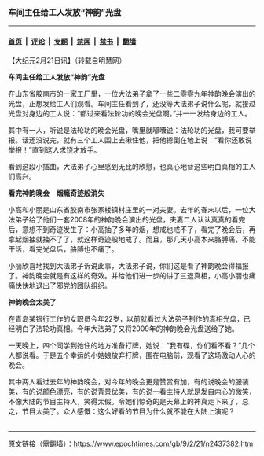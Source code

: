 ### 车间主任给工人发放“神韵”光盘

---

#### [首页](../../../..?n2437382) &nbsp;|&nbsp; [评论](../../../../../epoch-comment?n2437382) &nbsp;|&nbsp; [专题](../../../../../epoch-special?n2437382) &nbsp;|&nbsp; [禁闻](../../../../../epoch-news?n2437382) &nbsp;|&nbsp; [禁书](../../../../../books?n2437382) &nbsp;|&nbsp; [翻墙](https://github.com/gfw-breaker/nogfw/blob/master/README.md?n2437382)


<div class="post_content" id="artbody" itemprop="articleBody">
 <!-- article content begin -->
 <p>
  【大纪元2月21日讯】（转载自明慧网）
 </p>
 <p>
  <b>
   车间主任给工人发放“神韵”光盘
  </b>
 </p>
 <p>
  在山东省胶南市的一家工厂里，一位大法弟子拿了一些二零零九年神韵晚会演出的光盘，正想发给工人们观看。车间主任看到了，还没等大法弟子说什么呢，就接过光盘对身边的工人说：“都过来看法轮功的晚会光盘啊。”并一一发给身边的工人。
 </p>
 <p>
  其中有一人，听说是法轮功的晚会光盘，嘴里就嘟囔说：法轮功的光盘，我可要举报。话还没说完，就有三个工人围上去揪住他，把他摁倒在地上说：“看你还敢说举报！”直到这人求饶才放手。
 </p>
 <p>
  看到这段小插曲，大法弟子心里感到无比的欣慰，也真心地替这些明白真相的工人们高兴。
 </p>
 <p>
  <b>
   看完神韵晚会　烟瘾奇迹般消失
  </b>
 </p>
 <p>
  小高和小丽是山东省胶南市张家楼镇村庄里的一对夫妻。去年的春末以后，一位大法弟子给了他们一套2008年的神韵晚会演出的光盘，夫妻二人认认真真的看完后，意想不到奇迹发生了：小高抽了多年的烟，想戒也戒不了，看完了晚会后，再拿起烟抽就抽不了了，就这样奇迹般地戒了。而且，那几天小高本来胳膊痛，不能干活，看完光盘后，胳膊也不痛了。
 </p>
 <p>
  小丽欣喜地找到大法弟子诉说此事，大法弟子说，你们这是看了神韵晚会得福报了。神韵晚会就是有这样的奇效。并给他们进一步的讲了三退真相，小高小丽也痛痛快快地退出了邪党的团队组织。
 </p>
 <p>
  <b>
   神韵晚会太美了
  </b>
 </p>
 <p>
  在青岛某银行工作的女职员今年22岁，以前就看过大法弟子制作的真相光盘，已经明白了法轮功真相。今年大法弟子又将2009年的神韵晚会光盘送给了她。
 </p>
 <p>
  一天晚上，四个同学到她住的地方准备打牌，她说：“我有碟，你们看不看？”几个人都说看。于是五个幸运的小姑娘放弃打牌，围在电脑前，观看了这场激动人心的晚会。
 </p>
 <p>
  其中两人看过去年的神韵晚会，对今年的晚会更是赞赏有加，有的说晚会的服装美，有的说颜色漂亮，有的说背景优美，有的说一看主持人就是发自内心的微笑，不像大陆的节目主持人，笑得太假。令她们惊奇的是天幕上的神真走下来了，总之，节目太美了。众人感慨：这么好看的节目为什么就不能在大陆上演呢？
  <font color="#ffffff">
   (http://www.dajiyuan.com)
  </font>
 </p>
 <!-- article content end -->
 <div id="below_article_ad">
 </div>
</div>


---

原文链接（需翻墙）：https://www.epochtimes.com/gb/9/2/21/n2437382.htm
